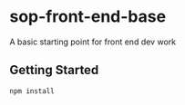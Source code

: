 sop-front-end-base
==================

A basic starting point for front end dev work

Getting Started
---------------

`npm install`
